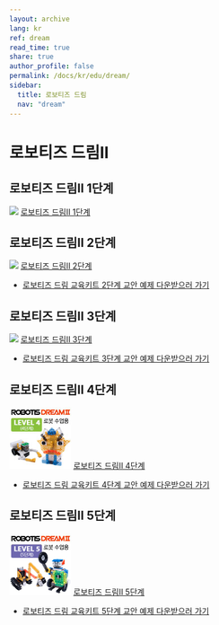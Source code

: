```yaml
---
layout: archive
lang: kr
ref: dream
read_time: true
share: true
author_profile: false
permalink: /docs/kr/edu/dream/
sidebar:
  title: 로보티즈 드림
  nav: "dream"
---
```



# 로보티즈 드림Ⅱ

## 로보티즈 드림Ⅱ 1단계


![](/assets/images/edu/dream/dream2/robotis_dreamⅡ_lv1_tn_110_kr.jpg)
[로보티즈 드림Ⅱ 1단계]

## 로보티즈 드림Ⅱ 2단계

![](/assets/images/edu/dream/dream2/robotis_dreamⅡ_lv2_tn_110_kr.jpg)
[로보티즈 드림Ⅱ 2단계]
- [로보티즈 드림 교육키트 2단계 교안 예제 다운받으러 가기]

## 로보티즈 드림Ⅱ 3단계

![](/assets/images/edu/dream/dream2/robotis_dreamⅡ_lv3_tn_110_kr.jpg)
[로보티즈 드림Ⅱ 3단계]
- [로보티즈 드림 교육키트 3단계 교안 예제 다운받으러 가기]


## 로보티즈 드림Ⅱ 4단계

![](/assets/images/edu/dream/dream2/robotis_dream2_lv4_tn_110_kr.jpg)
[로보티즈 드림Ⅱ 4단계]
- [로보티즈 드림 교육키트 4단계 교안 예제 다운받으러 가기]


## 로보티즈 드림Ⅱ 5단계

![](/assets/images/edu/dream/dream2/robotis_dream2_lv5_tn_110_kr.jpg)
[로보티즈 드림Ⅱ 5단계]
- [로보티즈 드림 교육키트 5단계 교안 예제 다운받으러 가기]







[로보티즈 드림Ⅱ 1단계]:???
[로보티즈 드림Ⅱ 2단계]:???
[로보티즈 드림 교육키트 2단계 교안 예제 다운받으러 가기]:???
[로보티즈 드림Ⅱ 3단계]:???
[로보티즈 드림 교육키트 3단계 교안 예제 다운받으러 가기]:???
[로보티즈 드림Ⅱ 4단계]:???
[로보티즈 드림 교육키트 4단계 교안 예제 다운받으러 가기]:???
[로보티즈 드림Ⅱ 5단계]:???
[로보티즈 드림 교육키트 5단계 교안 예제 다운받으러 가기]:???
